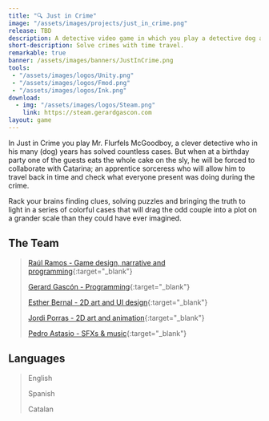 ```yaml
---
title: "🔍 Just in Crime"
image: "/assets/images/projects/just_in_crime.png"
release: TBD
description: A detective video game in which you play a detective dog and a wizard cat. With a twist; you are able to travel back in time and examine the crime scene a few seconds before it happened.
short-description: Solve crimes with time travel.
remarkable: true
banner: /assets/images/banners/JustInCrime.png
tools:
 - "/assets/images/logos/Unity.png"
 - "/assets/images/logos/Fmod.png"
 - "/assets/images/logos/Ink.png"
download:
  - img: "/assets/images/logos/Steam.png"
    link: https://steam.gerardgascon.com
layout: game
---
```


In Just in Crime you play Mr. Flurfels McGoodboy, a clever detective who in his many (dog) years has solved countless cases. But when at a birthday party one of the guests eats the whole cake on the sly, he will be forced to collaborate with Catarina; an apprentice sorceress who will allow him to travel back in time and check what everyone present was doing during the crime.

Rack your brains finding clues, solving puzzles and bringing the truth to light in a series of colorful cases that will drag the odd couple into a plot on a grander scale than they could have ever imagined.

## The Team

> [Raúl Ramos - Game design, narrative and programming](https://twitter.com/MetroGoldyMayer/){:target="_blank"}
>
> [Gerard Gascón - Programming](https://twitter.com/G_of_Geri/){:target="_blank"}
>
> [Esther Bernal - 2D art and UI design](https://www.instagram.com/estherbernalart/){:target="_blank"}
>
> [Jordi Porras - 2D art and animation](https://twitter.com/porras84/){:target="_blank"}
>
> [Pedro Astasio - SFXs & music](https://twitter.com/Pedro_Astasio/){:target="_blank"}

## Languages

> English
>
> Spanish
>
> Catalan
